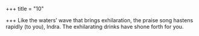 +++
title = "10"

+++
Like the waters’ wave that brings exhilaration, the praise song hastens  rapidly (to you), Indra.
The exhilarating drinks have shone forth for you.